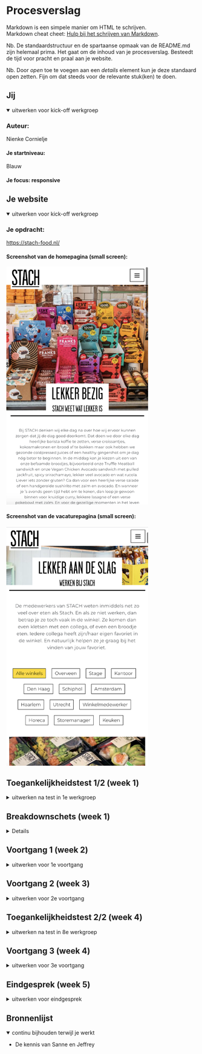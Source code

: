 # Procesverslag
Markdown is een simpele manier om HTML te schrijven.  
Markdown cheat cheet: [Hulp bij het schrijven van Markdown](https://github.com/adam-p/markdown-here/wiki/Markdown-Cheatsheet).

Nb. De standaardstructuur en de spartaanse opmaak van de README.md zijn helemaal prima. Het gaat om de inhoud van je procesverslag. Besteedt de tijd voor pracht en praal aan je website.

Nb. Door *open* toe te voegen aan een *details* element kun je deze standaard open zetten. Fijn om dat steeds voor de relevante stuk(ken) te doen.





## Jij

<details open>
  <summary>uitwerken voor kick-off werkgroep</summary>

  ### Auteur:
  Nienke Cornielje

  #### Je startniveau:
  Blauw
  #### Je focus: responsive


</details>





## Je website

<details open>
  <summary>uitwerken voor kick-off werkgroep</summary>

  ### Je opdracht:
https://stach-food.nl/

  #### Screenshot van de homepagina (small screen):

  <img src="readme-images/homepagina.png" width="375px" alt="screenshot van de homepagina">

  #### Screenshot van de vacaturepagina (small screen):

<img src="readme-images/vacaturepagina.png" width="375px" alt="screenshot van de vacaturepagina">
</details>



## Toegankelijkheidstest 1/2 (week 1)

<details>
  <summary>uitwerken na test in 1e werkgroep</summary>

  ### Bevindingen
  Lijst met je bevindingen die in de test naar voren kwamen:

  #### Screenreader
  Het testen met de screenreader vond ik vrij lastig omdat ik was afgeleid door de stem en het systeem niet helemaal onder de knie kreeg waardoor ik het van het weekend nog een keer ga proberen.

  Hier een omschrijving van hoe het opgelost kan worden (met indien nodig afbeeldingen)


  #### Muis en Toetsenbord
  Met de muis is de website goed te bedienen  maar soms weet je niet zeker of de focus ligt op een button of link waardoor je dan per ongeluk sneller klikt.
  Helaas was dit niet zo met het toetsenbord. Door te tabben door de website en enter te gebruiken kon ik gemakkelijk door de navigatie in het menu maar vanaf daar loop je snel tegen wat problemen aan.
  1. Je weet vooral bij secties met afbeeldingen niet waar je bent/de focus op ligt.
  2. In plaats van naar een button of link toe te tabben ligt de focus op de hele sectie waardoor je niet binnen die sectie kan navigeren.
  3. Het inschrijven voor de nieuwsbrief is visueel gezien aan het einde maar wanneer je er door heen tabt aan het begin wat niet heel logisch is omdat je dan ook even de focus kwijt bent.


  De bovenstaande problemen kunnen opgelost worden een hover-state op butten en links toe te passen. Wanneer je tabt door de website op het gedeelte waar de focus op ligt bijvoorbeeld een randje omheen te laten zien en de rest moet gedaan worden in de html denk ik, dus hier ga ik naar kijken bij de Breakdownschets.

  #### Motoriek
  De website is met een slechte moteriek goed te gebruiken doordat de buttons en links aan de grote kant zijn.


  #### Visueel
  De website heb ik met alle verschillende brillen getest. e
  Er kwam uit dat het kleurcontrast ervoor zorgt dat er eigenlijk geen problemen zijn voor mensen die kleurenblind zijn maar uit de andere brillen bleek dat de tekst binnen de tekst zelf en binnen de buttons soms moeilijk te lezen was.
  Ook is er geen darkmode op de website.

  De bovenstaande problemen zouden opgelost kunnen worden door het lettertype van de tekst en in de buttons groter te maken en een darkmode te ontwerpen.

</details>



## Breakdownschets (week 1)

<details>
  ### De schets van de header van beide pagina's:
  <img src="readme-images/header-breakdown.png" width="375px" alt="breakdown van de hele pagina">

  ### De schets van de main met alle secties erin die verdeeld zijn over twee pagina's:
  <img src="readme-images/main-breakdown.png" width="375px" alt="breakdown van een dynamisch deel">

  ### De schets van de footer van beide pagina's:
  <img src="readme-images/footer-breakdown.png" width="375px" alt="breakdown van nog een dynamisch deel">

</details>





## Voortgang 1 (week 2)

<details>
  <summary>uitwerken voor 1e voortgang</summary>

  ### Stand van zaken
  hier dit ging goed & dit was lastig (neem ook screenshots op van delen van je website en code)


  ### Agenda voor meeting
  samen met je groepje opstellen

  | Nienke     | Tess         | Maeve   | Thijs        |
  | ---            | ---                | ---          | ---              |
  | Verschillende stukken code wordt gezien als link dat doorlinkt naar mijn andere html pagina, in de code kunnen we dit niet vinden | Moet ik de agenda en de filterfunctie werkend krijgen en zo niet hoe moet ik dit laten zien?             | Is de sectie 'onze producten' en 'history' een unorderd list of allemaal secties binnen de sectie?  | en dan ik dat    |
  | Is de introductie afbeelding en h1 nog een stuk van de header of niet? | dit als er tijd is | nog een punt | dit wil ik zeker |
  | Kan een h2 boven een h1 in de html omdat de h1 belangrijker is maar visueel wel onderin staat?       | ...                | ...          | ...              |

</details>





## Voortgang 2 (week 3)

<details>
  <summary>uitwerken voor 2e voortgang</summary>

  ### Stand van zaken
  hier dit ging goed & dit was lastig (neem ook screenshots op van delen van je website en code)


  ### Agenda voor meeting
  samen met je groepje opstellen

  | Nienke    | Tess        | Maeve   | Thijs       |
  | ---            | ---                | ---          | ---              |
  | Mag je de afbeelding die je als achtergrond doet van een sectie, los in je html zetten. Dus buiten je section omdat het makkelijker is met css? | en dit             | Wanneer gebruik je welke css selectoren?  | Wanneer gebruik ik bij het indelen van mijn document een ul of een section?  |
  | Is er een manier om van bijvoorbeeld de 4e sectie(nth-of-type(4) meerdere dingen te selecteren? | dit als er tijd is | Hoe deel je css-document netjes in? | dit wil ik zeker |
  |         | ...                | Mag je bij afbeeldingen id's gebruiken?         | ...              |

</details>





## Toegankelijkheidstest 2/2 (week 4)

<details>
  <summary>uitwerken na test in 8e werkgroep</summary>

  ### Bevindingen
  Lijst met je bevindingen die in de test naar voren kwamen:

  #### Screenreader
  Het testen met de screenreader had ik al beter onder de knie als goed is heb ik in mijn html alles kunnen labelen voor de screenreader.

  #### Muis en Toetsenbord
  Door het testen van de vorige keer wist ik dat ik me moest gaan focussen op het tabben door de website en vandaag bleek dat dat goed ging bij de linkjes, navigatie en formulieren.

  Daarnaast is door middel van de hoverstate en de focusstate ook meer duidelijkheid waar iemand nu eigenlijk is gebleven.

  #### Motoriek
  De website is met een slechte moteriek goed te gebruiken doordat de buttons en links aan de grote kant zijn.


  #### Visueel
Ik heb ervoor gekozen om niet te beginnen aan een dark-mode waardoor de website nog niet zo toegankelijk is zoals het zou kunnen zijn maar wel heb ik de contrasten binnen de buttons aangepast waardoor het voor kleurenblinden makkelijker van elkaar te onderscheiden is.

</details>





## Voortgang 3 (week 4)

<details>
  <summary>uitwerken voor 3e voortgang</summary>

  ### Stand van zaken
  hier dit ging goed & dit was lastig (neem ook screenshots op van delen van je website en code)


  ### Agenda voor meeting
  samen met je groepje opstellen

  | Nienke      |  Tess          | Maeve   | Thijs       |
  | ---            | ---                | ---          | ---              |
  | Hoe koppel ik mijn tweede afbeelding in mijn html in de JS/CSS?  | Hoe kan ik een section goed plaatsen door middel van grid?            | Waarom zorgt font-size voor tussenruimte bij img's | Hoe kan ik goed plannen of position fixed ook handig is met responsive?  |
  | Moet ik werken met max-width of min-width met de media-querySelector? | Hoe moet ik een carousel maken met knoppen aan de zijkant? | nog een punt | dit wil ik zeker |
  | ...            | ...                | ...          | ...              |

</details>





## Eindgesprek (week 5)

<details>
  <summary>uitwerken voor eindgesprek</summary>

  ###Conclusie Fed inschrijving 3 ;):
  <img src="readme-images/eind1.1.png" width="375px" alt="uitomst opdracht 1">
  <img src="readme-images/eind1.0.png" width="375px" alt="top">
  <img src="readme-images/eind1.3.png" width="375px" alt="top">
  In dit project heb ik geleerd dat coderen eigenlijk een hele leuke puzzel is. Aan het begin zie je alleen het eindplaatje waar je naartoe moet werken en je hebt eigenlijk alleen nog maar de randjes. Door de lessen krijg je wat meer stukjes die bij je elkaar kan leggen maar het echte puzzelen begint pas wanneer je er echt voor gaat zitten.
  Sinds dat moment begon ik code ook steeds leuker te vinden omdat je het overzicht begint te zien en je gerichter aan het werk kan gaan. Met wat hulp van Sanne en Jeffrey ben ik beter geworden in sneltrucjes en begin ik javascrip te begrijpen.
  Wel vind ik het soms nog lastig om met minder regels code te schrijven omdat ik dacht het fijn te vinden om het bij elk onderdeel neer te zetten wat uiteindelijk meer werk en onoverzichtelijk werkt. Hier zou ik de volgende keer meer aandacht aan willen besteden omdat het toch lekkerder werkt.
  Al met al durf ik te zeggen dat drie keer scheepsrecht is en ik het nog leuk ben gaan vinden ook

  <img src="readme-images/eind1.2.png" width="375px" alt="bummer">
</details>





## Bronnenlijst

<details open>
  <summary>continu bijhouden terwijl je werkt</summary>

  - De kennis van Sanne en Jeffrey


</details>
